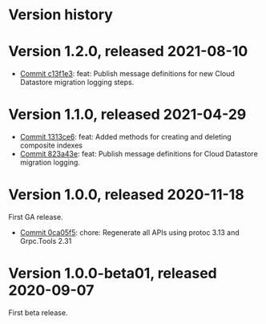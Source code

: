 # Version history

# Version 1.2.0, released 2021-08-10

- [Commit c13f1e3](https://github.com/googleapis/google-cloud-dotnet/commit/c13f1e3): feat: Publish message definitions for new Cloud Datastore migration logging steps.

# Version 1.1.0, released 2021-04-29

- [Commit 1313ce6](https://github.com/googleapis/google-cloud-dotnet/commit/1313ce6): feat: Added methods for creating and deleting composite indexes
- [Commit 823a43e](https://github.com/googleapis/google-cloud-dotnet/commit/823a43e): feat: Publish message definitions for Cloud Datastore migration logging.

# Version 1.0.0, released 2020-11-18

First GA release.

- [Commit 0ca05f5](https://github.com/googleapis/google-cloud-dotnet/commit/0ca05f5): chore: Regenerate all APIs using protoc 3.13 and Grpc.Tools 2.31

# Version 1.0.0-beta01, released 2020-09-07

First beta release.


